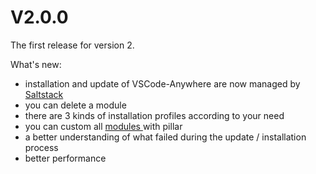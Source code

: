 # V2.0.0

The first release for version 2.

What's new:

* installation and update of VSCode-Anywhere are now managed by [Saltstack](https://www.saltstack.com/)
* you can delete a module
* there are 3 kinds of installation profiles according to your need
* you can custom all [modules ](../../modules/list/)with pillar
* a better understanding of what failed during the update / installation process
* better performance


